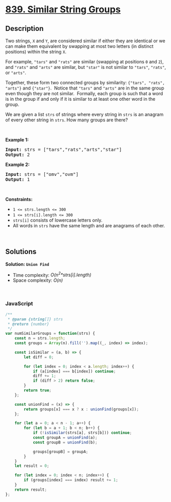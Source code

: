 # [839. Similar String Groups](https://leetcode.com/problems/similar-string-groups)

## Description

<div class="elfjS" data-track-load="description_content"><p>Two strings, <code>X</code> and <code>Y</code>, are considered similar if either they are identical or we can make them equivalent by swapping at most two letters (in distinct positions) within the string <code>X</code>.</p>

<p>For example, <code>"tars"</code>&nbsp;and <code>"rats"</code>&nbsp;are similar (swapping at positions <code>0</code> and <code>2</code>), and <code>"rats"</code> and <code>"arts"</code> are similar, but <code>"star"</code> is not similar to <code>"tars"</code>, <code>"rats"</code>, or <code>"arts"</code>.</p>

<p>Together, these form two connected groups by similarity: <code>{"tars", "rats", "arts"}</code> and <code>{"star"}</code>.&nbsp; Notice that <code>"tars"</code> and <code>"arts"</code> are in the same group even though they are not similar.&nbsp; Formally, each group is such that a word is in the group if and only if it is similar to at least one other word in the group.</p>

<p>We are given a list <code>strs</code> of strings where every string in <code>strs</code> is an anagram of every other string in <code>strs</code>. How many groups are there?</p>

<p>&nbsp;</p>
<p><strong class="example">Example 1:</strong></p>

<pre><strong>Input:</strong> strs = ["tars","rats","arts","star"]
<strong>Output:</strong> 2
</pre>

<p><strong class="example">Example 2:</strong></p>

<pre><strong>Input:</strong> strs = ["omv","ovm"]
<strong>Output:</strong> 1
</pre>

<p>&nbsp;</p>
<p><strong>Constraints:</strong></p>

<ul>
	<li><code>1 &lt;= strs.length &lt;= 300</code></li>
	<li><code>1 &lt;= strs[i].length &lt;= 300</code></li>
	<li><code>strs[i]</code> consists of lowercase letters only.</li>
	<li>All words in <code>strs</code> have the same length and are anagrams of each other.</li>
</ul>
</div>

<p>&nbsp;</p>

## Solutions

**Solution: `Union Find`**
- Time complexity: <em>O(n<sup>2</sup>*strs[i].length)</em>
- Space complexity: <em>O(n)</em>

<p>&nbsp;</p>

### **JavaScript**

```js
/**
 * @param {string[]} strs
 * @return {number}
 */
var numSimilarGroups = function(strs) {
    const n = strs.length;
    const groups = Array(n).fill('').map((_, index) => index);

    const isSimilar = (a, b) => {
        let diff = 0;

        for (let index = 0; index < a.length; index++) {
            if (a[index] === b[index]) continue;
            diff += 1;
            if (diff > 2) return false;
        }
        return true;
    };

    const unionFind = (x) => {
        return groups[x] === x ? x : unionFind(groups[x]);
    };

    for (let a = 0; a < n - 1; a++) {
        for (let b = a + 1; b < n; b++) {
            if (!isSimilar(strs[a], strs[b])) continue;
            const groupA = unionFind(a);
            const groupB = unionFind(b);

            groups[groupB] = groupA;
        }
    }
    let result = 0;

    for (let index = 0; index < n; index++) {
        if (groups[index] === index) result += 1;
    }
    return result;
};
```
